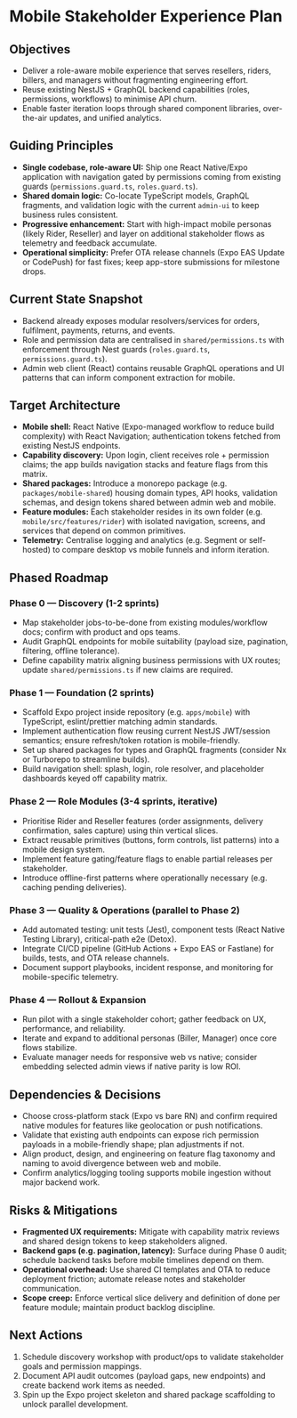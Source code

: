 # Mobile Stakeholder Experience Plan

## Objectives
- Deliver a role-aware mobile experience that serves resellers, riders, billers, and managers without fragmenting engineering effort.
- Reuse existing NestJS + GraphQL backend capabilities (roles, permissions, workflows) to minimise API churn.
- Enable faster iteration loops through shared component libraries, over-the-air updates, and unified analytics.

## Guiding Principles
- **Single codebase, role-aware UI:** Ship one React Native/Expo application with navigation gated by permissions coming from existing guards (`permissions.guard.ts`, `roles.guard.ts`).
- **Shared domain logic:** Co-locate TypeScript models, GraphQL fragments, and validation logic with the current `admin-ui` to keep business rules consistent.
- **Progressive enhancement:** Start with high-impact mobile personas (likely Rider, Reseller) and layer on additional stakeholder flows as telemetry and feedback accumulate.
- **Operational simplicity:** Prefer OTA release channels (Expo EAS Update or CodePush) for fast fixes; keep app-store submissions for milestone drops.

## Current State Snapshot
- Backend already exposes modular resolvers/services for orders, fulfilment, payments, returns, and events.
- Role and permission data are centralised in `shared/permissions.ts` with enforcement through Nest guards (`roles.guard.ts`, `permissions.guard.ts`).
- Admin web client (React) contains reusable GraphQL operations and UI patterns that can inform component extraction for mobile.

## Target Architecture
- **Mobile shell:** React Native (Expo-managed workflow to reduce build complexity) with React Navigation; authentication tokens fetched from existing NestJS endpoints.
- **Capability discovery:** Upon login, client receives role + permission claims; the app builds navigation stacks and feature flags from this matrix.
- **Shared packages:** Introduce a monorepo package (e.g. `packages/mobile-shared`) housing domain types, API hooks, validation schemas, and design tokens shared between admin web and mobile.
- **Feature modules:** Each stakeholder resides in its own folder (e.g. `mobile/src/features/rider`) with isolated navigation, screens, and services that depend on common primitives.
- **Telemetry:** Centralise logging and analytics (e.g. Segment or self-hosted) to compare desktop vs mobile funnels and inform iteration.

## Phased Roadmap
### Phase 0 — Discovery (1-2 sprints)
- Map stakeholder jobs-to-be-done from existing modules/workflow docs; confirm with product and ops teams.
- Audit GraphQL endpoints for mobile suitability (payload size, pagination, filtering, offline tolerance).
- Define capability matrix aligning business permissions with UX routes; update `shared/permissions.ts` if new claims are required.

### Phase 1 — Foundation (2 sprints)
- Scaffold Expo project inside repository (e.g. `apps/mobile`) with TypeScript, eslint/prettier matching admin standards.
- Implement authentication flow reusing current NestJS JWT/session semantics; ensure refresh/token rotation is mobile-friendly.
- Set up shared packages for types and GraphQL fragments (consider Nx or Turborepo to streamline builds).
- Build navigation shell: splash, login, role resolver, and placeholder dashboards keyed off capability matrix.

### Phase 2 — Role Modules (3-4 sprints, iterative)
- Prioritise Rider and Reseller features (order assignments, delivery confirmation, sales capture) using thin vertical slices.
- Extract reusable primitives (buttons, form controls, list patterns) into a mobile design system.
- Implement feature gating/feature flags to enable partial releases per stakeholder.
- Introduce offline-first patterns where operationally necessary (e.g. caching pending deliveries).

### Phase 3 — Quality & Operations (parallel to Phase 2)
- Add automated testing: unit tests (Jest), component tests (React Native Testing Library), critical-path e2e (Detox).
- Integrate CI/CD pipeline (GitHub Actions + Expo EAS or Fastlane) for builds, tests, and OTA release channels.
- Document support playbooks, incident response, and monitoring for mobile-specific telemetry.

### Phase 4 — Rollout & Expansion
- Run pilot with a single stakeholder cohort; gather feedback on UX, performance, and reliability.
- Iterate and expand to additional personas (Biller, Manager) once core flows stabilize.
- Evaluate manager needs for responsive web vs native; consider embedding selected admin views if native parity is low ROI.

## Dependencies & Decisions
- Choose cross-platform stack (Expo vs bare RN) and confirm required native modules for features like geolocation or push notifications.
- Validate that existing auth endpoints can expose rich permission payloads in a mobile-friendly shape; plan adjustments if not.
- Align product, design, and engineering on feature flag taxonomy and naming to avoid divergence between web and mobile.
- Confirm analytics/logging tooling supports mobile ingestion without major backend work.

## Risks & Mitigations
- **Fragmented UX requirements:** Mitigate with capability matrix reviews and shared design tokens to keep stakeholders aligned.
- **Backend gaps (e.g. pagination, latency):** Surface during Phase 0 audit; schedule backend tasks before mobile timelines depend on them.
- **Operational overhead:** Use shared CI templates and OTA to reduce deployment friction; automate release notes and stakeholder communication.
- **Scope creep:** Enforce vertical slice delivery and definition of done per feature module; maintain product backlog discipline.

## Next Actions
1. Schedule discovery workshop with product/ops to validate stakeholder goals and permission mappings.
2. Document API audit outcomes (payload gaps, new endpoints) and create backend work items as needed.
3. Spin up the Expo project skeleton and shared package scaffolding to unlock parallel development.
